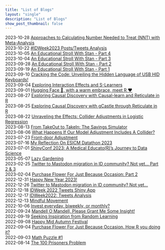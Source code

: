 ```yaml
---
title: "List of Blogs"
layout: "single"
description: "List of Blogs"
show_post_thumbnail: false 
---
```


2023-10-28 [Approaches to Calculating Number Needed to Treat (NNT) with Meta-Analysis](/blog/metannt/)     
2023-10-22 [#IDWeek2023 Posts/Tweets Analysis](/blog/idweek2023/)     
2023-10-05 [An Educational Stroll With Stan - Part 4](/blog/cmdstanr4/)     
2023-10-04 [An Educational Stroll With Stan - Part 3](/blog/cmdstan3/)     
2023-09-28 [An Educational Stroll With Stan - Part 2](/blog/cmdstan2/)     
2023-09-19 [An Educational Stroll With Stan - Part 1](/blog/cmdstan1/)     
2023-09-10 [Cracking the Code: Unveiling the Hidden Language of USB HID Keyboards!](/blog/usb-hid-key-press-report/)     
2023-09-04 [Exploring Interaction Effects and S-Learners](/blog/interaction-slearner/)     
2023-09-01 [Hugging Face 🤗, with a warm embrace, meet R️ ❤️](/blog/huggingface/)     
2023-08-27 [Exploring Causal Discovery with Causal-learn and Reticulate in R](/blog/causal-learn/)     
2023-08-25 [Exploring Causal Discovery with gCastle through Reticulate in R](/blog/gcastle/)     
2023-08-22 [Unraveling the Effects: Collider Adjustments in Logistic Regression](/blog/collider-lr/)     
2023-08-13 [From TakeOut to TakeIn: The Savings Simulator](/blog/takein_sim/)     
2023-08-06 [What Happens If Our Model Adjustment Includes A Collider?](/blog/collider_adjustment/)     
2023-07-23 [Front-door Adjustment](/blog/frontdoor/)     
2023-07-16 [My Reflection On ESICM Datathon 2023](/blog/datathon23/)     
2023-07-01 [ShinyConf 2023: A Medical Educato(R)’s Journey to Data Science](/blog/shinyconf23/)     
2023-05-07 [Lazy Gardening](/blog/lazy_gardening/)     
2023-02-25 [Twitter to Mastodon migration in ID community? Not yet… Part 2 & 3](/blog/twoot2_3/)     
2023-02-04 [Purchase Flower For Just Because Occasion: Part 2](/blog/floweralgo2/)     
2022-12-31 [Happy New Year 2023!](/blog/2023-resolution/)     
2022-12-26 [Twitter to Mastodon migration in ID community? Not yet…](/blog/idtwoots/)     
2022-12-18 [IDWeek 2022 Tweets Shiny App](/blog/idweek22shiny/)     
2022-12-17 [IDWeek2022: Tweets Analysis](/blog/idweek2022/)     
2022-12-13 [Mindful Movement](/blog/mindfulmovement/)     
2022-10-06 [Invest everyday, biweekly, or monthly?](/blog/investbiweekly/)     
2022-09-24 [Mandell O Mandell, Please Grant Me Some Insight!](/blog/mandell/)     
2022-09-19 [Seeking Inspiration from Random Learning](/blog/random-learning/)     
2022-09-08 [Happy Mid Autumn Festival](/blog/mid-autumn-festival/)     
2022-09-04 [Purchase Flower For Just Because Occasion. How R you doing it?](/blog/flower-algo/)     
2022-09-03 [Math Puzzle #1](/blog/math-puzzle-1/)     
2022-08-14 [The 100 Prisoners Problem](/blog/the-100-prisoners-problem/)     






